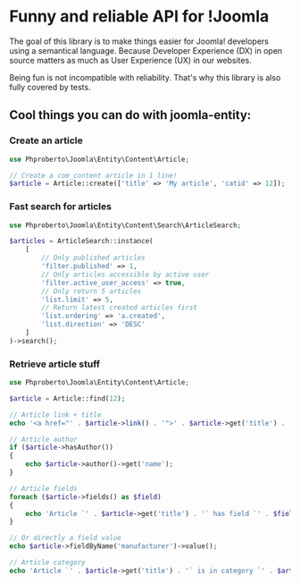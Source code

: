 # Funny and reliable API for !Joomla  

The goal of this library is to make things easier for Joomla! developers using a semantical language. Because Developer Experience (DX) in open source matters as much as User Experience (UX) in our websites. 

Being fun is not incompatible with reliability. That's why this library is also fully covered by tests.

##  Cool things you can do with joomla-entity:

### Create an article

```php
use Phproberto\Joomla\Entity\Content\Article;

// Create a com_content article in 1 line!
$article = Article::create(['title' => 'My article', 'catid' => 12]);
```

### Fast search for articles

```php
use Phproberto\Joomla\Entity\Content\Search\ArticleSearch;

$articles = ArticleSearch::instance(
    [
        // Only published articles
        'filter.published' => 1, 
        // Only articles accessible by active user
        'filter.active_user_access' => true,
        // Only return 5 articles
        'list.limit' => 5,
        // Return latest created articles first
        'list.ordering' => 'a.created',
        'list.direction' => 'DESC'
    ]
)->search();
```

### Retrieve article stuff

```php
use Phproberto\Joomla\Entity\Content\Article;

$article = Article::find(12);

// Article link + title
echo '<a href="' . $article->link() . '">' . $article->get('title') . '</a>';

// Article author
if ($article->hasAuthor())
{
    echo $article->author()->get('name');
}

// Article fields
foreach ($article->fields() as $field)
{
    echo 'Article `' . $article->get('title') . '` has field `' . $field->get('name') . '`';
}

// Or directly a field value
echo $article->fieldByName('manufacturer')->value();

// Article category
echo 'Article `' . $article->get('title') . '` is in category `' . $article->category()->get('title') . '`';
```
